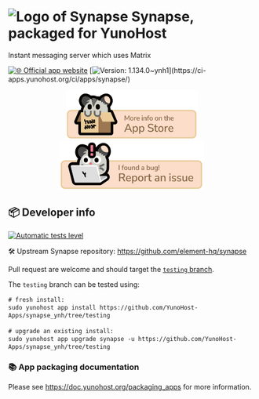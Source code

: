 <!--
N.B.: This README was automatically generated by <https://github.com/YunoHost/apps_tools/blob/main/readme_generator>
It shall NOT be edited by hand.
-->

<h1>
  <img src="https://raw.githubusercontent.com/YunoHost/apps/main/logos/synapse.png" width="32px" alt="Logo of Synapse">
  Synapse, packaged for YunoHost
</h1>

Instant messaging server which uses Matrix

[![🌐 Official app website](https://img.shields.io/badge/Official_app_website-darkgreen?style=for-the-badge)](https://matrix.org/)
[![Version: 1.134.0~ynh1](https://img.shields.io/badge/Version-1.134.0~ynh1-rgba(0,150,0,1)?style=for-the-badge)](https://ci-apps.yunohost.org/ci/apps/synapse/)

<div align="center">
<a href="https://apps.yunohost.org/app/synapse"><img height="100px" src="https://github.com/YunoHost/yunohost-artwork/raw/refs/heads/main/badges/neopossum-badges/badge_more_info_on_the_appstore.svg"/></a>
<a href="https://github.com/YunoHost-Apps/synapse_ynh/issues"><img height="100px" src="https://github.com/YunoHost/yunohost-artwork/raw/refs/heads/main/badges/neopossum-badges/badge_report_an_issue.svg"/></a>
</div>

## 📦 Developer info

[![Automatic tests level](https://apps.yunohost.org/badge/cilevel/synapse)](https://ci-apps.yunohost.org/ci/apps/synapse/)

🛠️ Upstream Synapse repository: <https://github.com/element-hq/synapse>

Pull request are welcome and should target the [`testing` branch](https://github.com/YunoHost-Apps/synapse_ynh/tree/testing).

The `testing` branch can be tested using:
```
# fresh install:
sudo yunohost app install https://github.com/YunoHost-Apps/synapse_ynh/tree/testing

# upgrade an existing install:
sudo yunohost app upgrade synapse -u https://github.com/YunoHost-Apps/synapse_ynh/tree/testing
```

### 📚 App packaging documentation

Please see <https://doc.yunohost.org/packaging_apps> for more information.